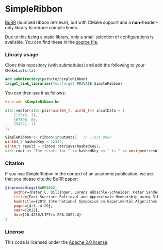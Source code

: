 # SimpleRibbon

[BuRR](https://github.com/lorenzhs/BuRR) (bumped ribbon retrieval), but with CMake support and a **non**-header-only library to reduce compile times.

Due to this being a static library, only a small selection of configurations is available.
You can find these in the [source file](/src/SimpleRibbon.cpp).

### Library usage

Clone this repository (with submodules) and add the following to your `CMakeLists.txt`.

```cmake
add_subdirectory(path/to/SimpleRibbon)
target_link_libraries(YourTarget PRIVATE SimpleRibbon)
```

You can then use it as follows:

```cpp
#include <SimpleRibbon.h>

std::vector<std::pair<uint64_t, uint8_t>> inputData = {
    {12345, 1},
    {67890, 0},
    {54321, 1}
};

SimpleRibbon<1> ribbon(inputData);  // 1-bit BuRR
uint64_t hashedKey = 12345;
uint8_t result = ribbon.retrieve(hashedKey);
std::cout << "The result for " << hashedKey << " is " << unsigned(result) << std::endl;
```

### Citation

If you use SimpleRibbon in the context of an academic publication, we ask that you please cite the BuRR paper:

```bibtex
@inproceedings{BuRR2022,
    author={Peter C. Dillinger, Lorenz Hübschle-Schneider, Peter Sanders, and Stefan Walzer},
    title={Fast Succinct Retrieval and Approximate Membership using Ribbon},
    booktitle={20th International Symposium on Experimental Algorithms (SEA 2022)},
    pages={4:1--4:20},
    year={2022},
    doi={10.4230/LIPIcs.SEA.2022.4}
}
```

### License

This code is licensed under the [Apache 2.0 license](/LICENSE).
